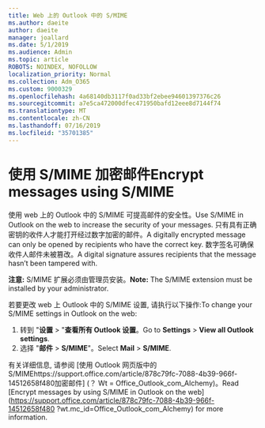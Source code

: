 ```yaml
---
title: Web 上的 Outlook 中的 S/MIME
ms.author: daeite
author: daeite
manager: joallard
ms.date: 5/1/2019
ms.audience: Admin
ms.topic: article
ROBOTS: NOINDEX, NOFOLLOW
localization_priority: Normal
ms.collection: Adm_O365
ms.custom: 9000329
ms.openlocfilehash: 4a68140db3117f0ad33bf2ebee94601397376c26
ms.sourcegitcommit: a7e5ca472000dfec471950bafd12eee8d7144f74
ms.translationtype: MT
ms.contentlocale: zh-CN
ms.lasthandoff: 07/16/2019
ms.locfileid: "35701385"
---
```

# <a name="encrypt-messages-using-smime"></a><span data-ttu-id="8220d-102">使用 S/MIME 加密邮件</span><span class="sxs-lookup"><span data-stu-id="8220d-102">Encrypt messages using S/MIME</span></span>

<span data-ttu-id="8220d-103">使用 web 上的 Outlook 中的 S/MIME 可提高邮件的安全性。</span><span class="sxs-lookup"><span data-stu-id="8220d-103">Use S/MIME in Outlook on the web to increase the security of your messages.</span></span> <span data-ttu-id="8220d-104">只有具有正确密钥的收件人才能打开经过数字加密的邮件。</span><span class="sxs-lookup"><span data-stu-id="8220d-104">A digitally encrypted message can only be opened by recipients who have the correct key.</span></span> <span data-ttu-id="8220d-105">数字签名可确保收件人邮件未被篡改。</span><span class="sxs-lookup"><span data-stu-id="8220d-105">A digital signature assures recipients that the message hasn’t been tampered with.</span></span>

<span data-ttu-id="8220d-106">**注意:** S/MIME 扩展必须由管理员安装。</span><span class="sxs-lookup"><span data-stu-id="8220d-106">**Note:** The S/MIME extension must be installed by your administrator.</span></span>

<span data-ttu-id="8220d-107">若要更改 web 上 Outlook 中的 S/MIME 设置, 请执行以下操作:</span><span class="sxs-lookup"><span data-stu-id="8220d-107">To change your S/MIME settings in Outlook on the web:</span></span>

1. <span data-ttu-id="8220d-108">转到 "**设置** > "**查看所有 Outlook 设置**。</span><span class="sxs-lookup"><span data-stu-id="8220d-108">Go to **Settings** > **View all Outlook settings**.</span></span>
2. <span data-ttu-id="8220d-109">选择 "**邮件** > **S/MIME**"。</span><span class="sxs-lookup"><span data-stu-id="8220d-109">Select **Mail** > **S/MIME**.</span></span>

<span data-ttu-id="8220d-110">有关详细信息, 请参阅 [使用 Outlook 网页版中的 S/MIMEhttps://support.office.com/article/878c79fc-7088-4b39-966f-14512658f480加密邮件] (？ Wt = Office_Outlook_com_Alchemy)。</span><span class="sxs-lookup"><span data-stu-id="8220d-110">Read [Encrypt messages by using S/MIME in Outlook on the web](https://support.office.com/article/878c79fc-7088-4b39-966f-14512658f480 ?wt.mc_id=Office_Outlook_com_Alchemy) for more information.</span></span>